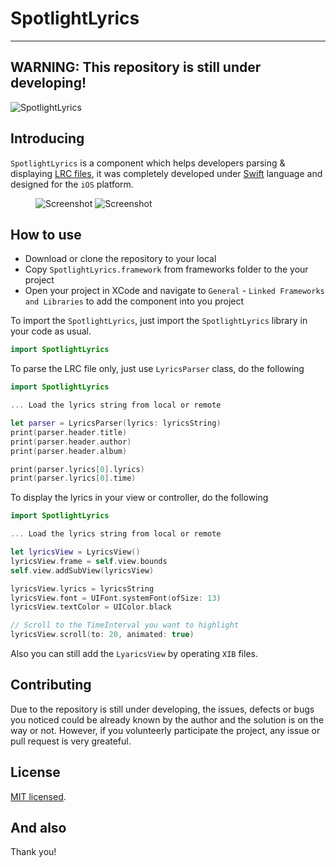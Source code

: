 # SpotlightLyrics

---

## WARNING: This repository is still under developing!

![SpotlightLyrics](resources/cover.png "SpotlightLyrics")

## Introducing
`SpotlightLyrics` is a component which helps developers parsing & displaying [LRC files](https://en.wikipedia.org/wiki/LRC_(file_format)), it was completely developed under [Swift](https://github.com/Apple/Swift) language and designed for the `iOS` platform.

<figure class="half">

![Screenshot](resources/screenshot1.png "Screenshot")
![Screenshot](resources/screenshot2.png "Screenshot")

</figure>

## How to use
* Download or clone the repository to your local
* Copy `SpotlightLyrics.framework` from frameworks folder to the your project
* Open your project in XCode and navigate to `General` - `Linked Frameworks and Libraries` to add the component into you project

To import the `SpotlightLyrics`, just import the `SpotlightLyrics`  library in your code as usual.
```Swift
import SpotlightLyrics
```

To parse the LRC file only, just use `LyricsParser` class, do the following
```Swift
import SpotlightLyrics

... Load the lyrics string from local or remote

let parser = LyricsParser(lyrics: lyricsString)
print(parser.header.title)
print(parser.header.author)
print(parser.header.album)

print(parser.lyrics[0].lyrics)
print(parser.lyrics[0].time)
```

To display the lyrics in your view or controller, do the following
```Swift
import SpotlightLyrics

... Load the lyrics string from local or remote

let lyricsView = LyricsView()
lyricsView.frame = self.view.bounds
self.view.addSubView(lyricsView)

lyricsView.lyrics = lyricsString
lyricsView.font = UIFont.systemFont(ofSize: 13)
lyricsView.textColor = UIColor.black

// Scroll to the TimeInterval you want to highlight
lyricsView.scroll(to: 20, animated: true)
```

Also you can still add the `LyaricsView` by operating `XIB` files.

## Contributing
Due to the repository is still under developing, the issues, defects or bugs you noticed could be already known by the author and the solution is on the way or not. However, if you volunteerly participate the project, any issue or pull request is very greateful.

## License
[MIT licensed](LICENSE).

## And also
Thank you!
